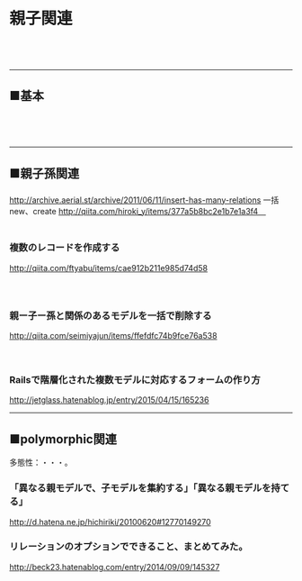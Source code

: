 # 親子関連

　  
　  
- - - 
## ■基本
###
　  
　  
- - - 
## ■親子孫関連
###
http://archive.aerial.st/archive/2011/06/11/insert-has-many-relations
一括new、create
http://qiita.com/hiroki_y/items/377a5b8bc2e1b7e1a3f4　  
　  

### 複数のレコードを作成する
http://qiita.com/ftyabu/items/cae912b211e985d74d58  
　  
　  
### 親ー子ー孫と関係のあるモデルを一括で削除する
http://qiita.com/seimiyajun/items/ffefdfc74b9fce76a538

　  
### Railsで階層化された複数モデルに対応するフォームの作り方
http://jetglass.hatenablog.jp/entry/2015/04/15/165236


- - - 
## ■polymorphic関連
多態性：・・・。
### 「異なる親モデルで、子モデルを集約する」「異なる親モデルを持てる」
http://d.hatena.ne.jp/hichiriki/20100620#12770149270  

### リレーションのオプションでできること、まとめてみた。
http://beck23.hatenablog.com/entry/2014/09/09/145327
